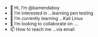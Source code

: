 - 👋 Hi, I’m @bamendaboy
- 👀 I’m interested in ...learning pen testing
- 🌱 I’m currently learning ...Kali Linux
- 💞️ I’m looking to collaborate on ...
- 📫 How to reach me ...via email

<!---
bamendaboy/bamendaboy is a ✨ special ✨ repository because its `README.md` (this file) appears on your GitHub profile.
You can click the Preview link to take a look at your changes.
--->
